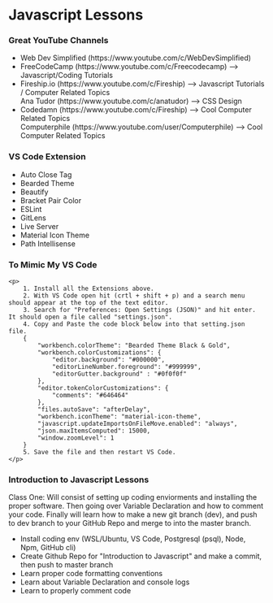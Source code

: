 <div class="title-div">
    <h1> Javascript Lessons </h1>
</div>

<div class="youtuber-div">
    <h3> Great YouTube Channels </h3>

<ul>
    <li> Web Dev Simplified (https://www.youtube.com/c/WebDevSimplified)  </li>
    <li> FreeCodeCamp (https://www.youtube.com/c/Freecodecamp) --> Javascript/Coding Tutorials </li>
    <li> Fireship.io (https://www.youtube.com/c/Fireship) --> Javascript Tutorials / Computer Related Topics </li>
    <l1> Ana Tudor (https://www.youtube.com/c/anatudor) --> CSS Design </l1>
    <li> Codedamn (https://www.youtube.com/c/Fireship) --> Cool Computer Related Topics </li>
    <l1> Computerphile (https://www.youtube.com/user/Computerphile) --> Cool Computer Related Topics  </l1>
</ul>
</div>

<div class="extension-div">
    <h3> VS Code Extension </h3>

<ul>
    <li> Auto Close Tag </li>
    <li> Bearded Theme </li>
    <li> Beautify </li>
    <li> Bracket Pair Color </li>
    <li> ESLint </li>
    <li> GitLens </li>
    <li> Live Server </li>
    <li> Material Icon Theme </li>
    <li> Path Intellisense </li>
</ul>

<h3> To Mimic My VS Code </h3>
    
    <p>
        1. Install all the Extensions above.
        2. With VS Code open hit (crtl + shift + p) and a search menu should appear at the top of the text editor.
        3. Search for "Preferences: Open Settings (JSON)" and hit enter. It should open a file called "settings.json".
        4. Copy and Paste the code block below into that setting.json file.
        {
            "workbench.colorTheme": "Bearded Theme Black & Gold",
            "workbench.colorCustomizations": {
                "editor.background": "#000000",
                "editorLineNumber.foreground": "#999999",
                "editorGutter.background" : "#0f0f0f"    
            },
            "editor.tokenColorCustomizations": {
                "comments": "#646464"
            },
            "files.autoSave": "afterDelay",
            "workbench.iconTheme": "material-icon-theme",
            "javascript.updateImportsOnFileMove.enabled": "always",
            "json.maxItemsComputed": 15000,
            "window.zoomLevel": 1
        }
        5. Save the file and then restart VS Code.    
    </p>
</div>

<div class="intro-to-javascript-div">
    <h3> Introduction to Javascript Lessons </h3>

<p> 
        Class One: Will consist of setting up coding enviorments and installing the proper software. Then going over Variable Declaration and how to comment your code. Finally will learn how to make a new git branch (dev), and push to dev branch to your GitHub Repo and merge to into the master branch. 
        
<ul>
    <li> Install coding env (WSL/Ubuntu, VS Code, Postgresql (psql), Node, Npm, GitHub cli) </li>
    <li> Create Github Repo for "Introduction to Javascript" and make a commit, then push to master branch </li>
    <li> Learn proper code formatting conventions </li>  
    <li> Learn about Variable Declaration and console logs </li>
    <li> Learn to properly comment code </li>    
</ul>
</p> 
</div>
